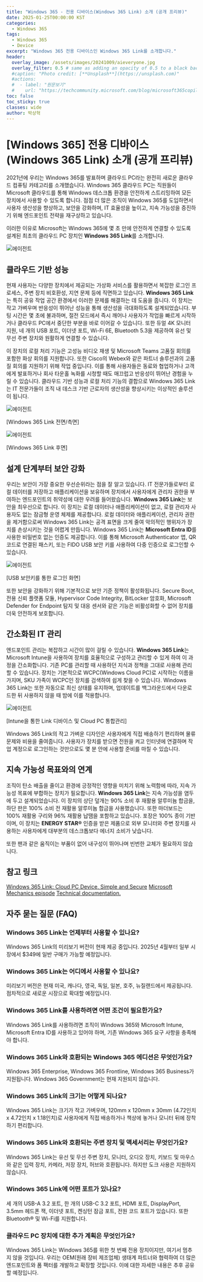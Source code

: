 ```yaml
---
title: "Windows 365 - 전용 디바이스(Windows 365 Link) 소개 (공개 프리뷰)"
date: 2025-01-25T00:00:00 KST
categories:
  - Windows 365
tags:
  - Windows 365
  - Device
excerpt: "Windows 365 전용 디바이스인 Windows 365 Link를 소개합니다."
header:
  overlay_image: /assets/images/20241009/aieveryone.jpg
  overlay_filter: 0.5 # same as adding an opacity of 0.5 to a black background
  #caption: "Photo credit: [**Unsplash**](https://unsplash.com)"
  #actions:
  #  - label: "원문보기"
  #    url: "https://techcommunity.microsoft.com/blog/microsoft365copilotblog/introducing-new-agents-in-microsoft-365/4296918"
toc: false
toc_sticky: true
classes: wide
author: 박상혁
---
```


# [Windows 365] 전용 디바이스(Windows 365 Link) 소개 (공개 프리뷰)

2021년에 우리는 Windows 365를 발표하며 클라우드 PC라는 완전히 새로운 클라우드 컴퓨팅 카테고리를 소개했습니다. Windows 365 클라우드 PC는 직원들이 Microsoft 클라우드를 통해 Windows 데스크톱 환경을 안전하게 스트리밍하여 모든 장치에서 사용할 수 있도록 합니다. 점점 더 많은 조직이 Windows 365를 도입하면서 사용자 생산성을 향상하고, 보안을 강화하며, IT 효율성을 높이고, 지속 가능성을 증진하기 위해 엔드포인트 전략을 재구상하고 있습니다.

이러한 이유로 Microsoft는 Windows 365에 몇 초 만에 안전하게 연결할 수 있도록 설계된 최초의 클라우드 PC 장치인 **Windows 365 Link**를 소개합니다.

![에이전트](/mwkorea/assets/images/20250125/w365-04.png) 

## 클라우드 기반 성능

현재 사용자는 다양한 장치에서 제공되는 가상화 서비스를 활용하면서 복잡한 로그인 프로세스, 주변 장치 비호환성, 지연 문제 등에 직면하고 있습니다. **Windows 365 Link**는 특히 공유 작업 공간 환경에서 이러한 문제를 해결하는 데 도움을 줍니다. 이 장치는 작고 가벼우며 반응성이 뛰어난 성능을 통해 생산성을 극대화하도록 설계되었습니다. 부팅 시간은 몇 초에 불과하며, 절전 모드에서 즉시 깨어나 사용자가 작업을 빠르게 시작하거나 클라우드 PC에서 중단한 부분을 바로 이어갈 수 있습니다. 또한 듀얼 4K 모니터 지원, 네 개의 USB 포트, 이더넷 포트, Wi-Fi 6E, Bluetooth 5.3을 제공하여 유선 및 무선 주변 장치와 원활하게 연결할 수 있습니다.

이 장치의 로컬 처리 기능은 고성능 비디오 재생 및 Microsoft Teams 고품질 회의를 포함한 화상 회의를 지원합니다. 또한 Cisco의 Webex와 같은 파트너 솔루션과의 고품질 회의를 지원하기 위해 작업 중입니다. 이를 통해 사용자들은 동료와 협업하거나 고객에게 발표하거나 회사 타운홀 녹화를 시청할 때도 매끄럽고 반응성이 뛰어난 경험을 누릴 수 있습니다. 클라우드 기반 성능과 로컬 처리 기능의 결합으로 Windows 365 Link는 IT 전문가들이 조직 내 데스크 기반 근로자의 생산성을 향상시키는 이상적인 솔루션이 됩니다.

![에이전트](/mwkorea/assets/images/20250125/w365-05.png) 
 
[Windows 365 Link 전면/측면]

![에이전트](/mwkorea/assets/images/20250125/w365-06.png) 
 
[Windows 365 Link 후면]

## 설계 단계부터 보안 강화

우리는 보안이 가장 중요한 우선순위라는 점을 잘 알고 있습니다. IT 전문가들로부터 로컬 데이터를 저장하고 애플리케이션을 보유하며 장치에서 사용자에게 관리자 권한을 부여하는 엔드포인트의 취약성에 대한 우려를 들어왔습니다. **Windows 365 Link**는 보안을 최우선으로 합니다. 이 장치는 로컬 데이터나 애플리케이션이 없고, 로컬 관리자 사용자도 없는 잠금형 운영 체제를 제공합니다. 로컬 데이터와 애플리케이션, 관리자 권한을 제거함으로써 Windows 365 Link는 공격 표면을 크게 줄여 악의적인 행위자가 장치를 손상시키는 것을 어렵게 만듭니다. Windows 365 Link는 **Microsoft Entra ID**를 사용한 비밀번호 없는 인증도 제공합니다. 이를 통해 Microsoft Authenticator 앱, QR 코드로 연결된 패스키, 또는 FIDO USB 보안 키를 사용하여 다중 인증으로 로그인할 수 있습니다.

![에이전트](/mwkorea/assets/images/20250125/w365-07.png) 
 
[USB 보안키를 통한 로그인 화면]

또한 보안을 강화하기 위해 기본적으로 보안 기준 정책이 활성화됩니다. Secure Boot, 전용 신뢰 플랫폼 모듈, Hypervisor Code Integrity, BitLocker 암호화, Microsoft Defender for Endpoint 탐지 및 대응 센서와 같은 기능은 비활성화할 수 없어 장치를 더욱 안전하게 보호합니다.

## 간소화된 IT 관리

엔드포인트 관리는 복잡하고 시간이 많이 걸릴 수 있습니다. **Windows 365 Link**는 Microsoft Intune을 사용하여 장치를 효율적으로 구성하고 관리할 수 있게 하여 이 과정을 간소화합니다. 기존 PC를 관리할 때 사용하던 지식과 정책을 그대로 사용해 관리할 수 있습니다. 장치는 기본적으로 WCPC(Windows Cloud PC)로 시작하는 이름을 가지며, SKU 가족이 WCPC인 장치를 검색하여 쉽게 찾을 수 있습니다. Windows 365 Link는 또한 자동으로 최신 상태를 유지하며, 업데이트를 백그라운드에서 다운로드한 뒤 사용하지 않을 때 밤에 이를 적용합니다.

![에이전트](/mwkorea/assets/images/20250125/w365-08.png) 
 
[Intune을 통한 Link 디바이스 및 Cloud PC 통합관리]

Windows 365 Link의 작고 가벼운 디자인은 사용자에게 직접 배송하기 편리하며 물류 문제와 비용을 줄여줍니다. 사용자가 장치를 받으면 전원을 켜고 인터넷에 연결하며 작업 계정으로 로그인하는 것만으로도 몇 분 안에 사용할 준비를 마칠 수 있습니다.

## 지속 가능성 목표와의 연계

조직이 탄소 배출을 줄이고 환경에 긍정적인 영향을 미치기 위해 노력함에 따라, 지속 가능성 목표에 부합하는 장치가 필요합니다. **Windows 365 Link**는 지속 가능성을 염두에 두고 설계되었습니다. 이 장치의 상단 덮개는 90% 소비 후 재활용 알루미늄 합금을, 하단 판은 100% 소비 전 재활용 알루미늄 합금을 사용했습니다. 또한 마더보드는 100% 재활용 구리와 96% 재활용 납땜을 포함하고 있습니다. 포장은 100% 종이 기반이며, 이 장치는 **ENERGY STAR®** 인증을 받은 제품으로 외부 모니터와 주변 장치를 사용하는 사용자에게 대부분의 데스크톱보다 에너지 소비가 낮습니다.

또한 팬과 같은 움직이는 부품이 없어 내구성이 뛰어나며 빈번한 교체가 필요하지 않습니다.

## 참고 링크 

[Windows 365 Link: Cloud PC Device, Simple and Secure](https://www.microsoft.com/en-us/windows-365/link)
[Microsoft Mechanics episode](https://www.youtube.com/watch?v=dG0vepqXw_Q)
[Technical documentation.](https://learn.microsoft.com/ko-kr/windows-365/link/)

## 자주 묻는 질문 (FAQ)

### Windows 365 Link는 언제부터 사용할 수 있나요?

Windows 365 Link의 미리보기 버전이 현재 제공 중입니다. 2025년 4월부터 일부 시장에서 $349에 일반 구매가 가능할 예정입니다.

### Windows 365 Link는 어디에서 사용할 수 있나요?

미리보기 버전은 현재 미국, 캐나다, 영국, 독일, 일본, 호주, 뉴질랜드에서 제공됩니다. 점차적으로 새로운 시장으로 확대할 예정입니다.

### Windows 365 Link를 사용하려면 어떤 조건이 필요한가요?

Windows 365 Link를 사용하려면 조직이 Windows 365와 Microsoft Intune, Microsoft Entra ID를 사용하고 있어야 하며, 기존 Windows 365 요구 사항을 충족해야 합니다.

### Windows 365 Link와 호환되는 Windows 365 에디션은 무엇인가요?

Windows 365 Enterprise, Windows 365 Frontline, Windows 365 Business가 지원됩니다. Windows 365 Government는 현재 지원되지 않습니다.

### Windows 365 Link의 크기는 어떻게 되나요?

Windows 365 Link는 크기가 작고 가벼우며, 120mm x 120mm x 30mm (4.72인치 x 4.72인치 x 1.18인치)로 사용자에게 직접 배송하거나 책상에 놓거나 모니터 뒤에 장착하기 편리합니다.

### Windows 365 Link와 호환되는 주변 장치 및 액세서리는 무엇인가요?

Windows 365 Link는 유선 및 무선 주변 장치, 모니터, 오디오 장치, 키보드 및 마우스와 같은 입력 장치, 카메라, 저장 장치, 허브와 호환됩니다. 하지만 도크 사용은 지원하지 않습니다.

### Windows 365 Link에 어떤 포트가 있나요?

세 개의 USB-A 3.2 포트, 한 개의 USB-C 3.2 포트, HDMI 포트, DisplayPort, 3.5mm 헤드폰 잭, 이더넷 포트, 켄싱턴 잠금 포트, 전원 코드 포트가 있습니다. 또한 Bluetooth® 및 Wi-Fi를 지원합니다.

### 클라우드 PC 장치에 대한 추가 계획은 무엇인가요?

Windows 365 Link는 Windows 365를 위한 첫 번째 전용 장치이지만, 여기서 멈추지 않을 것입니다. 우리는 OEM(원래 장비 제조업체) 생태계 파트너와 협력하여 더 많은 엔드포인트와 폼 팩터를 개발하고 확장할 것입니다. 이에 대한 자세한 내용은 추후 공유할 예정입니다.


